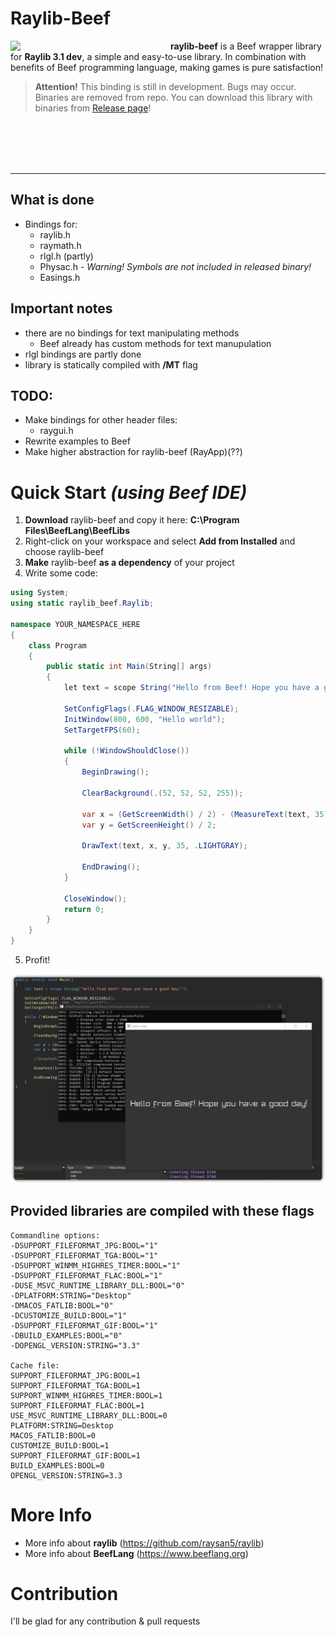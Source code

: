 # Raylib-Beef

<img align="left" src="https://github.com/M0n7y5/raylib-beef/raw/master/img/raylib-beef-logo.png" width="256px">

**raylib-beef** is a Beef wrapper library for **Raylib 3.1 dev**, a simple and easy-to-use library. In combination with benefits of Beef programming language, making games is pure satisfaction!

> **Attention!** This binding is still in development. Bugs may occur.
	Binaries are removed from repo. You can download this library with binaries from [Release page](https://github.com/M0n7y5/raylib-beef/releases)!

<br>
<br>
<br>
<br>

---

## What is done
- Bindings for:
    - raylib.h
    - raymath.h 
    - rlgl.h (partly)
	- Physac.h - *Warning! Symbols are not included in released binary!*
	- Easings.h

## Important notes
- there are no bindings for text manipulating methods
	- Beef already has custom methods for text manupulation
-  rlgl bindings are partly done
- library is statically compiled with **/MT** flag

## TODO:
- Make bindings for other header files:
    - raygui.h
- Rewrite examples to Beef
- Make higher abstraction for raylib-beef (RayApp)(??)


# Quick Start *(using Beef IDE)*
1. **Download** raylib-beef and copy it here: **C:\Program Files\BeefLang\BeefLibs**
2. Right-click on your workspace and select **Add from Installed** and choose raylib-beef
3. **Make** raylib-beef **as a dependency** of your project 
4. Write some code:
```csharp
using System;
using static raylib_beef.Raylib;

namespace YOUR_NAMESPACE_HERE
{
	class Program
	{
		public static int Main(String[] args)
		{
			let text = scope String("Hello from Beef! Hope you have a good day!");

			SetConfigFlags(.FLAG_WINDOW_RESIZABLE);
			InitWindow(800, 600, "Hello world");
			SetTargetFPS(60);

			while (!WindowShouldClose())
			{
				BeginDrawing();

				ClearBackground(.(52, 52, 52, 255));

				var x = (GetScreenWidth() / 2) - (MeasureText(text, 35) / 2);
				var y = GetScreenHeight() / 2;

				DrawText(text, x, y, 35, .LIGHTGRAY);

				EndDrawing();
			}

			CloseWindow();
			return 0;
		}
	}
}
```
5. Profit!

<center>

![](img/screen.png)

</center>

## Provided libraries are compiled with these flags
```
Commandline options:
-DSUPPORT_FILEFORMAT_JPG:BOOL="1" 
-DSUPPORT_FILEFORMAT_TGA:BOOL="1" 
-DSUPPORT_WINMM_HIGHRES_TIMER:BOOL="1" 
-DSUPPORT_FILEFORMAT_FLAC:BOOL="1" 
-DUSE_MSVC_RUNTIME_LIBRARY_DLL:BOOL="0" 
-DPLATFORM:STRING="Desktop" 
-DMACOS_FATLIB:BOOL="0" 
-DCUSTOMIZE_BUILD:BOOL="1" 
-DSUPPORT_FILEFORMAT_GIF:BOOL="1" 
-DBUILD_EXAMPLES:BOOL="0" 
-DOPENGL_VERSION:STRING="3.3" 

Cache file:
SUPPORT_FILEFORMAT_JPG:BOOL=1
SUPPORT_FILEFORMAT_TGA:BOOL=1
SUPPORT_WINMM_HIGHRES_TIMER:BOOL=1
SUPPORT_FILEFORMAT_FLAC:BOOL=1
USE_MSVC_RUNTIME_LIBRARY_DLL:BOOL=0
PLATFORM:STRING=Desktop
MACOS_FATLIB:BOOL=0
CUSTOMIZE_BUILD:BOOL=1
SUPPORT_FILEFORMAT_GIF:BOOL=1
BUILD_EXAMPLES:BOOL=0
OPENGL_VERSION:STRING=3.3
```


# More Info
- More info about **raylib** (https://github.com/raysan5/raylib)
- More info about **BeefLang** (https://www.beeflang.org)

# Contribution

I'll be glad for any contribution & pull requests
